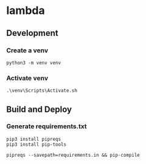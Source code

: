 # lambda

## Development

### Create a venv

```
python3 -m venv venv
```

### Activate venv

```
.\venv\Scripts\Activate.sh
```

## Build and Deploy

### Generate requirements.txt

```
pip3 install pipreqs
pip3 install pip-tools

pipreqs --savepath=requirements.in && pip-compile
```
